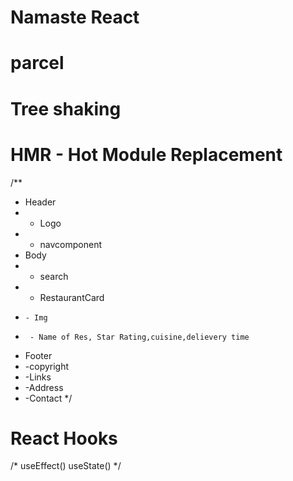 # Namaste React

# parcel
# Tree shaking
# HMR - Hot Module Replacement

/**
 * Header
 *  - Logo
 *  - navcomponent
 * Body
 *  - search
 *  - RestaurantCard
 *     - Img
 *      - Name of Res, Star Rating,cuisine,delievery time
 * Footer
 *  -copyright
 *  -Links
 *  -Address
 *  -Contact
 */
# React Hooks
/*
    useEffect()
    useState()
*/